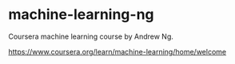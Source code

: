 # machine-learning-ng
Coursera machine learning course by Andrew Ng.

https://www.coursera.org/learn/machine-learning/home/welcome

